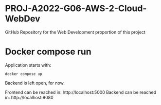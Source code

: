 # PROJ-A2022-G06-AWS-2-Cloud-WebDev
GitHub Repository for the Web Development proportion of this project

# Docker compose run
Application starts with:
```
docker compose up
```

Backend is left open, for now.

Frontend can be reached in: http://localhost:5000
Backend can be reached in: http://localhost:8080